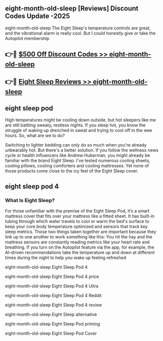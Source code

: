 ## eight-month-old-sleep [Reviews​] Discount Codes Update -2025

eight-month-old-sleep The Eight Sleep's temperature controls are great, and the vibrational alarm is really cool. But I could honestly give or take the Autopilot membership

## 👉🔴 [$500 Off Discount Codes >> eight-month-old-sleep](http://download.freeplayer.one?title=eight-month-old-sleep&ref=18-ES)

## 👉🔴 [Eight Sleep Reviews >> eight-month-old-sleep](http://download.freeplayer.one?title=eight-month-old-sleep&ref=18-ES)

## eight sleep pod

High temperatures might be cooling down outside, but hot sleepers like me are still battling sweaty, restless nights. If you sleep hot, you know the struggle of waking up drenched in sweat and trying to cool off in the wee hours. So, what are we to do?

Switching to lighter bedding can only do so much when you're already unbearably hot. But there's a better solution. If you follow the wellness news cycle or health influencers like Andrew Huberman, you might already be familiar with the brand Eight Sleep. I've tested numerous cooling sheets, cooling pillows, cooling comforters and cooling mattresses. Yet none of those products come close to the icy feel of the Eight Sleep cover.

## eight sleep pod 4

### What Is Eight Sleep?

For those unfamiliar with the premise of the Eight Sleep Pod, it’s a smart mattress cover that fits over your mattress like a fitted sheet. It has built-in tubing through which water travels to cool or warm the bed's surface to keep your core body temperature optimized and sensors that track key sleep metrics. Those two things taken together are important because they link up to one another to work something like this: You hit the hay and the mattress sensors are constantly reading metrics like your heart rate and breathing. If you turn on the Autopilot feature via the app, for example, the AI-driven recommendations take the temperature up and down at different times during the night to help you wake up feeling refreshed

eight-month-old-sleep Eight Sleep Pod 4

eight-month-old-sleep Eight Sleep Pod 4 price

eight-month-old-sleep Eight Sleep Pod 4 Ultra

eight-month-old-sleep Eight Sleep Pod 4 Reddit

eight-month-old-sleep Eight Sleep Pod 4 review

eight-month-old-sleep Eight Sleep alternative

eight-month-old-sleep Eight Sleep Pod priming

eight-month-old-sleep Eight Sleep Pod Cover